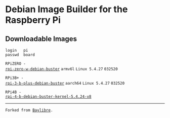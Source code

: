 # Debian Image Builder for the Raspberry Pi
<h2>Downloadable Images</h2>

```
login   pi
passwd  board
```

<code>RPiZERO - <a href="http://www.mediafire.com/file/w9um696jli9s9eo/rpi-zero-w-debian-buster-kernel.7z/file">rpi-zero-w-debian-buster</a></code> <code>armv6l</code> <code>Linux 5.4.27</code> <code>032520</code>

<code>RPi3B+ - <a href="http://www.mediafire.com/file/4dngycbz8fo5iaw/rpi-3-b-plus-debian-buster.7z/file">rpi-3-b-plus-debian-buster</a></code> <code>aarch64</code> <code>Linux 5.4.27</code> <code>032520</code>

<code>RPi4B - <a href="http://www.mediafire.com/file/705ubgecmjizxx4/rpi-4-b-debian-buster-kernel-5.4.24-v8.7z/file">rpi-4-b-debian-buster-kernel-5.4.24-v8</a></code>

<hr>
<code>Forked from <a href="https://github.com/BayLibre/libretech-image-builder">Baylibre</a>.</code>
